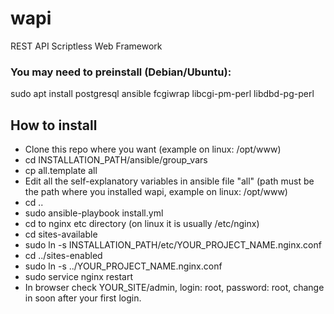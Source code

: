 # wapi
REST API Scriptless Web Framework

### You may need to preinstall (Debian/Ubuntu):
sudo apt install postgresql ansible fcgiwrap libcgi-pm-perl libdbd-pg-perl

## How to install
- Clone this repo where you want (example on linux: /opt/www)
- cd INSTALLATION_PATH/ansible/group_vars
- cp all.template all
- Edit all the self-explanatory variables in ansible file "all" (path must be the path where you installed wapi, example on linux: /opt/www)
- cd ..
- sudo ansible-playbook install.yml
- cd to nginx etc directory (on linux it is usually /etc/nginx)
- cd sites-available
- sudo ln -s INSTALLATION_PATH/etc/YOUR_PROJECT_NAME.nginx.conf
- cd ../sites-enabled
- sudo ln -s ../YOUR_PROJECT_NAME.nginx.conf
- sudo service nginx restart
- In browser check YOUR_SITE/admin, login: root, password: root, change in soon after your first login.
